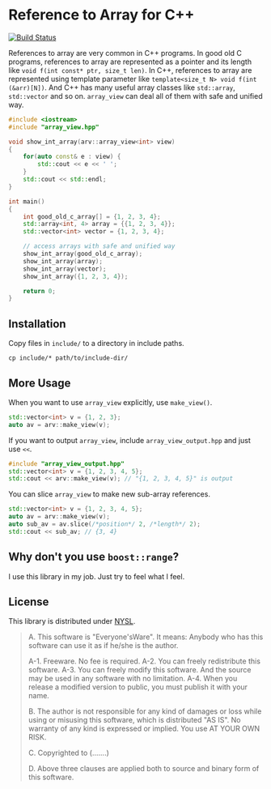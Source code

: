 Reference to Array for C++
==========================
[![Build Status](https://travis-ci.org/rhysd/array_view.png?branch=master)](https://travis-ci.org/rhysd/array_view)


References to array are very common in C++ programs.  In good old C programs, references to array are represented as a pointer and its length like `void f(int const* ptr, size_t len)`.  In C++, references to array are represented using template parameter like `template<size_t N> void f(int (&arr)[N])`.  And C++ has many useful array classes like `std::array`, `std::vector` and so on.  `array_view` can deal all of them with safe and unified way.

```cpp
#include <iostream>
#include "array_view.hpp"

void show_int_array(arv::array_view<int> view)
{
    for(auto const& e : view) {
        std::cout << e << ' ';
    }
    std::cout << std::endl;
}

int main()
{
    int good_old_c_array[] = {1, 2, 3, 4};
    std::array<int, 4> array = {{1, 2, 3, 4}};
    std::vector<int> vector = {1, 2, 3, 4};

    // access arrays with safe and unified way
    show_int_array(good_old_c_array);
    show_int_array(array);
    show_int_array(vector);
    show_int_array({1, 2, 3, 4});

    return 0;
}
```

## Installation

Copy files in `include/` to a directory in include paths.

```
cp include/* path/to/include-dir/
```

## More Usage

When you want to use `array_view` explicitly, use `make_view()`.

```cpp
std::vector<int> v = {1, 2, 3};
auto av = arv::make_view(v);
```

If you want to output `array_view`, include `array_view_output.hpp` and just use `<<`.

```cpp
#include "array_view_output.hpp"
std::vector<int> v = {1, 2, 3, 4, 5};
std::cout << arv::make_view(v); // "{1, 2, 3, 4, 5}" is output
```

You can slice `array_view` to make new sub-array references.

```cpp
std::vector<int> v = {1, 2, 3, 4, 5};
auto av = arv::make_view(v);
auto sub_av = av.slice(/*position*/ 2, /*length*/ 2);
std::cout << sub_av; // {3, 4}
```

## Why don't you use `boost::range`?

I use this library in my job.  Just try to feel what I feel.

## License

This library is distributed under [NYSL](http://www.kmonos.net/nysl/index.en.html).

>  A. This software is "Everyone'sWare". It means:
>  Anybody who has this software can use it as if he/she is
>  the author.
>
>  A-1. Freeware. No fee is required.
>  A-2. You can freely redistribute this software.
>  A-3. You can freely modify this software. And the source
>      may be used in any software with no limitation.
>  A-4. When you release a modified version to public, you
>      must publish it with your name.
>
>  B. The author is not responsible for any kind of damages or loss
>  while using or misusing this software, which is distributed
>  "AS IS". No warranty of any kind is expressed or implied.
>  You use AT YOUR OWN RISK.
>
>  C. Copyrighted to (.......)
>
>  D. Above three clauses are applied both to source and binary
>  form of this software.
